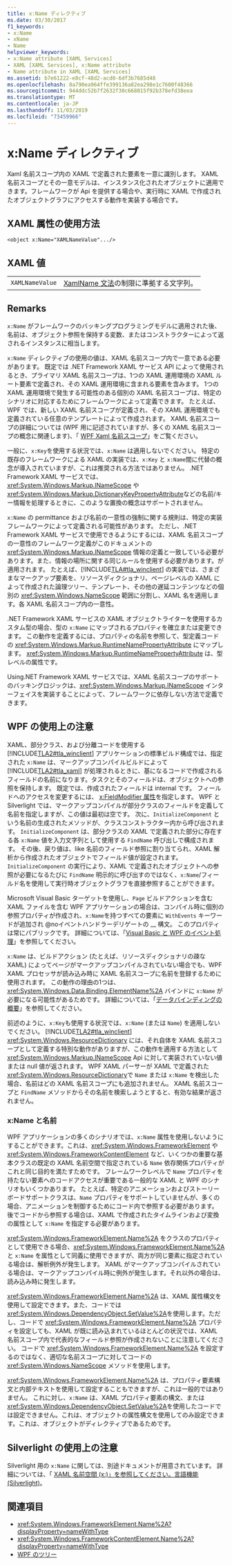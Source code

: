 ```yaml
---
title: x:Name ディレクティブ
ms.date: 03/30/2017
f1_keywords:
- x:Name
- xName
- Name
helpviewer_keywords:
- x:Name attribute [XAML Services]
- XAML [XAML Services], x:Name attribute
- Name attribute in XAML [XAML Services]
ms.assetid: b7e61222-e8cf-48d2-acd0-6df3b7685d48
ms.openlocfilehash: 8a790ea964ffe399136a82ea298e1c7600f48366
ms.sourcegitcommit: 944ddc52b7f2632f30c668815f92b378efd38eea
ms.translationtype: MT
ms.contentlocale: ja-JP
ms.lasthandoff: 11/03/2019
ms.locfileid: "73459966"
---
```

# <a name="xname-directive"></a>x:Name ディレクティブ
Xaml 名前スコープ内の XAML で定義された要素を一意に識別します。 XAML 名前スコープとその一意モデルは、インスタンス化されたオブジェクトに適用できます。フレームワークが Api を提供する場合や、実行時に XAML で作成されたオブジェクトグラフにアクセスする動作を実装する場合です。  
  
## <a name="xaml-attribute-usage"></a>XAML 属性の使用方法  
  
```xaml  
<object x:Name="XAMLNameValue".../>  
```  
  
## <a name="xaml-values"></a>XAML 値  
  
|||  
|-|-|  
|`XAMLNameValue`|[XamlName 文法](xamlname-grammar.md)の制限に準拠する文字列。|  
  
## <a name="remarks"></a>Remarks  
 `x:Name` がフレームワークのバッキングプログラミングモデルに適用された後、名前は、オブジェクト参照を保持する変数、またはコンストラクターによって返されるインスタンスに相当します。  
  
 `x:Name` ディレクティブの使用の値は、XAML 名前スコープ内で一意である必要があります。 既定では .NET Framework XAML サービス API によって使用されるとき、プライマリ XAML 名前スコープは、1つの XAML 運用環境の XAML ルート要素で定義され、その XAML 運用環境に含まれる要素を含みます。 1つの XAML 運用環境で発生する可能性のある個別の XAML 名前スコープは、特定のシナリオに対応するためにフレームワークによって定義できます。 たとえば、WPF では、新しい XAML 名前スコープが定義され、その XAML 運用環境でも定義されている任意のテンプレートによって作成されます。 XAML 名前スコープの詳細については (WPF 用に記述されていますが、多くの XAML 名前スコープの概念に関連します)、「 [WPF Xaml 名前スコープ](../wpf/advanced/wpf-xaml-namescopes.md)」をご覧ください。  
  
 一般に、`x:Key`を使用する状況では、`x:Name` は適用しないでください。 特定の既存のフレームワークによる XAML の実装では、`x:Key` と `x:Name`間に代替の概念が導入されていますが、これは推奨される方法ではありません。 .NET Framework XAML サービスでは、<xref:System.Windows.Markup.INameScope> や <xref:System.Windows.Markup.DictionaryKeyPropertyAttribute>などの名前/キー情報を処理するときに、このような置換の概念はサポートされません。  
  
 `x:Name` の permittance および名前の一意性の強制に関する規則は、特定の実装フレームワークによって定義される可能性があります。 ただし、.NET Framework XAML サービスで使用できるようにするには、XAML 名前スコープの一意性のフレームワーク定義がこのドキュメントの <xref:System.Windows.Markup.INameScope> 情報の定義と一致している必要があります。また、情報の場所に関する同じルールを使用する必要があります。が適用されます。 たとえば、[!INCLUDE[TLA#tla_winclient](../../../includes/tlasharptla-winclient-md.md)] の実装では、さまざまなマークアップ要素を、リソースディクショナリ、ページレベルの XAML によって作成された論理ツリー、テンプレート、その他の遅延コンテンツなどの個別の <xref:System.Windows.NameScope> 範囲に分割し、XAML 名を適用します。各 XAML 名前スコープ内の一意性。  
  
 .NET Framework XAML サービスの XAML オブジェクトライターを使用するカスタム型の場合、型の `x:Name` にマップされるプロパティを確立または変更できます。 この動作を定義するには、プロパティの名前を参照して、型定義コードの <xref:System.Windows.Markup.RuntimeNamePropertyAttribute> にマップします。  <xref:System.Windows.Markup.RuntimeNamePropertyAttribute> は、型レベルの属性です。  
  
 Using.NET Framework XAML サービスでは、XAML 名前スコープのサポートのバッキングロジックは、<xref:System.Windows.Markup.INameScope> インターフェイスを実装することによって、フレームワークに依存しない方法で定義できます。  
  
## <a name="wpf-usage-notes"></a>WPF の使用上の注意  
 XAML、部分クラス、および分離コードを使用する [!INCLUDE[TLA2#tla_winclient](../../../includes/tla2sharptla-winclient-md.md)] アプリケーションの標準ビルド構成では、指定された `x:Name` は、マークアップコンパイルビルドによって [!INCLUDE[TLA2#tla_xaml](../../../includes/tla2sharptla-xaml-md.md)] が処理されるときに、基になるコードで作成されるフィールドの名前になります。タスクとそのフィールドは、オブジェクトへの参照を保持します。 既定では、作成されたフィールドは internal です。 フィールドへのアクセスを変更するには、 [x:FieldModifier 属性](x-fieldmodifier-directive.md)を指定します。 WPF と Silverlight では、マークアップコンパイルが部分クラスのフィールドを定義して名前を指定しますが、この値は最初は空です。 次に、`InitializeComponent` という名前の生成されたメソッドが、クラスコンストラクター内から呼び出されます。 `InitializeComponent` は、部分クラスの XAML で定義された部分に存在する各 `x:Name` 値を入力文字列として使用する `FindName` 呼び出しで構成されます。 その後、戻り値は、like 名前のフィールド参照に割り当てられ、XAML 解析から作成されたオブジェクトでフィールド値が設定されます。 `InitializeComponent` の実行により、XAML で定義されたオブジェクトへの参照が必要になるたびに `FindName` 明示的に呼び出すのではなく、`x:Name`/フィールド名を使用して実行時オブジェクトグラフを直接参照することができます。  
  
 Microsoft Visual Basic ターゲットを使用し、`Page` ビルドアクションを含む XAML ファイルを含む WPF アプリケーションの場合は、コンパイル時に個別の参照プロパティが作成され、`x:Name`を持つすべての要素に `WithEvents` キーワードが追加され @noイベントハンドラーデリゲートの __ 構文。 このプロパティは常にパブリックです。 詳細については、「[Visual Basic と WPF のイベント処理](../wpf/advanced/visual-basic-and-wpf-event-handling.md)」を参照してください。  
  
 `x:Name` は、ビルドアクション (たとえば、リソースディクショナリの疎な XAML) によってページがマークアップコンパイルされていない場合でも、WPF XAML プロセッサが読み込み時に XAML 名前スコープに名前を登録するために使用されます。 この動作の理由の1つは、<xref:System.Windows.Data.Binding.ElementName%2A> バインドに `x:Name` が必要になる可能性があるためです。 詳細については、「[データバインディングの概要](../../desktop-wpf/data/data-binding-overview.md)」を参照してください。  
  
 前述のように、`x:Key`も使用する状況では、`x:Name` (または `Name`) を適用しないでください。 [!INCLUDE[TLA2#tla_winclient](../../../includes/tla2sharptla-winclient-md.md)] <xref:System.Windows.ResourceDictionary> には、それ自体を XAML 名前スコープとして定義する特別な動作がありますが、この動作を適用する方法として <xref:System.Windows.Markup.INameScope> Api に対して実装されていない値または null 値が返されます。 WPF XAML パーサーが XAML で定義された <xref:System.Windows.ResourceDictionary>で `Name` または `x:Name` を検出した場合、名前はどの XAML 名前スコープにも追加されません。 XAML 名前スコープと `FindName` メソッドからその名前を検索しようとすると、有効な結果が返されません。  
  
### <a name="xname-and-name"></a>x:Name と名前  
 WPF アプリケーションの多くのシナリオでは、`x:Name` 属性を使用しないようにすることができます。これは、<xref:System.Windows.FrameworkElement> や <xref:System.Windows.FrameworkContentElement> など、いくつかの重要な基本クラスの既定の XAML 名前空間で指定されている `Name` 依存関係プロパティがこれと同じ目的を満たすためです。 フレームワークレベルで `Name` プロパティを持たない要素へのコードアクセスが重要である一般的な XAML と WPF のシナリオもいくつかあります。 たとえば、特定のアニメーションおよびストーリーボードサポートクラスは、`Name` プロパティをサポートしていませんが、多くの場合、アニメーションを制御するためにコード内で参照する必要があります。 後でコードから参照する場合は、XAML で作成されたタイムラインおよび変換の属性として `x:Name` を指定する必要があります。  
  
 <xref:System.Windows.FrameworkElement.Name%2A> をクラスのプロパティとして使用できる場合、<xref:System.Windows.FrameworkElement.Name%2A> と `x:Name` を属性として同義に使用できますが、両方が同じ要素に指定されている場合は、解析例外が発生します。 XAML がマークアップコンパイルされている場合は、マークアップコンパイル時に例外が発生します。それ以外の場合は、読み込み時に発生します。  
  
 <xref:System.Windows.FrameworkElement.Name%2A> は、XAML 属性構文を使用して設定できます。また、コードでは <xref:System.Windows.DependencyObject.SetValue%2A>を使用します。ただし、コードで <xref:System.Windows.FrameworkElement.Name%2A> プロパティを設定しても、XAML が既に読み込まれているほとんどの状況では、XAML 名前スコープ内で代表的なフィールド参照が作成されないことに注意してください。 コードで <xref:System.Windows.FrameworkElement.Name%2A> を設定するのではなく、適切な名前スコープに対してコードの <xref:System.Windows.NameScope> メソッドを使用します。  
  
 <xref:System.Windows.FrameworkElement.Name%2A> は、プロパティ要素構文と内部テキストを使用して設定することもできますが、これは一般的ではありません。 これに対し、`x:Name` は、XAML プロパティ要素の構文、または <xref:System.Windows.DependencyObject.SetValue%2A>を使用したコードでは設定できません。これは、オブジェクトの属性構文を使用してのみ設定できます。これは、オブジェクトがディレクティブであるためです。  
  
## <a name="silverlight-usage-notes"></a>Silverlight の使用上の注意  
 Silverlight 用の `x:Name` に関しては、別途ドキュメントが用意されています。 詳細については、「 [XAML 名前空間 (x:)」を参照してください。言語機能 (Silverlight)](https://go.microsoft.com/fwlink/?LinkId=199081)。  
  
## <a name="see-also"></a>関連項目

- <xref:System.Windows.FrameworkElement.Name%2A?displayProperty=nameWithType>
- <xref:System.Windows.FrameworkContentElement.Name%2A?displayProperty=nameWithType>
- [WPF のツリー](../wpf/advanced/trees-in-wpf.md)

